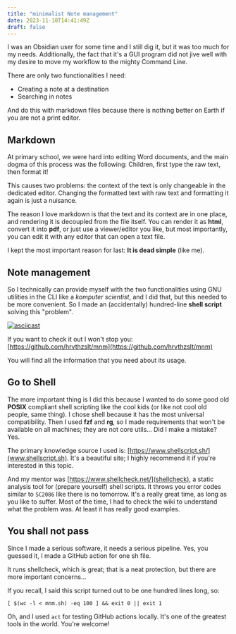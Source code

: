 ```yaml
---
title: "minimalist Note management"
date: 2023-11-10T14:41:49Z
draft: false
---
```


I was an Obsidian user for some time and I still dig it, but it was too much for my needs. Additionally, the fact that it's a GUI program did not jive well with my desire to move my workflow to the mighty Command Line.

<!--more-->

There are only two functionalities I need:

- Creating a note at a destination
- Searching in notes

And do this with markdown files because there is nothing better on Earth if you are not a print editor.

## Markdown

At primary school, we were hard into editing Word documents, and the main dogma of this process was the following: Children, first type the raw text, then format it!

This causes two problems: the context of the text is only changeable in the dedicated editor. Changing the formatted text with raw text and formatting it again is just a nuisance.

The reason I love markdown is that the text and its context are in one place, and rendering it is decoupled from the file itself. You can render it as **html**, convert it into **pdf**, or just use a viewer/editor you like, but most importantly, you can edit it with any editor that can open a text file.

I kept the most important reason for last: **It is dead simple** (like me).

## Note management

So I technically can provide myself with the two functionalities using GNU utilities in the CLI like a _komputer scientist_, and I did that, but this needed to be more convenient. So I made an (accidentally) hundred-line **shell script** solving this "problem".

[![asciicast](https://asciinema.org/a/UciUDOINZTiRMLnESDB96gByr.svg)](https://asciinema.org/a/UciUDOINZTiRMLnESDB96gByr)

If you want to check it out I won't stop you: [https://github.com/hrvthzslt/mnm](https://github.com/hrvthzslt/mnm)

You will find all the information that you need about its usage.

## Go to Shell

The more important thing is I did this because I wanted to do some good old **POSIX** compliant shell scripting like the cool kids (or like not cool old people, same thing). I chose shell because it has the most universal compatibility. Then I used **fzf** and **rg**, so I made requirements that won't be available on all machines; they are not core utils... Did I make a mistake? Yes.

The primary knowledge source I used is: [https://www.shellscript.sh/](www.shellscript.sh). It's a beautiful site; I highly recommend it if you're interested in this topic.

And my mentor was [https://www.shellcheck.net/](shellcheck), a static analysis tool for (prepare yourself) shell scripts. It throws you error codes similar to `SC2086` like there is no tomorrow. It's a really great time, as long as you like to suffer. Most of the time, I had to check the wiki to understand what the problem was. At least it has really good examples.

## You shall not pass

Since I made a serious software, it needs a serious pipeline. Yes, you guessed it, I made a GitHub action for one sh file.

It runs shellcheck, which is great; that is a neat protection, but there are more important concerns...

If you recall, I said this script turned out to be one hundred lines long, so:

```shell
[ $(wc -l < mnm.sh) -eq 100 ] && exit 0 || exit 1
```

Oh, and I used `act` for testing GitHub actions locally. It's one of the greatest tools in the world. You're welcome!
